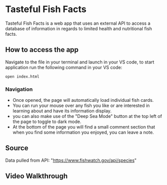 # Tasteful Fish Facts

Tasteful Fish Facts is a web app that uses an external API to access a database of information in regards to limited health and nutritional fish facts.

## How to access the app

Navigate to the file in your terminal and launch in your VS code,
to start application run the following command in your VS code: 
```
open index.html
```

### Navigation 

- Once opened, the page will automatically load individual fish cards.
- You can run your mouse over any fish you like or are interested in learning about and have its information display.
- you can also make use of the "Deep Sea Mode" button at the top left of the page to toggle to dark mode.
- At the bottom of the page you will find a small comment section that when you find some information you enjoyed, you can leave a note.

## Source
Data pulled from API: "https://www.fishwatch.gov/api/species"

## Video Walkthrough

